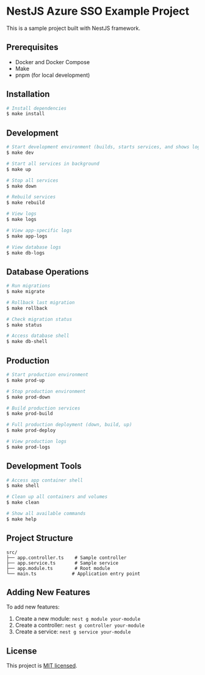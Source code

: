# NestJS Azure SSO Example Project

This is a sample project built with NestJS framework.

## Prerequisites

- Docker and Docker Compose
- Make
- pnpm (for local development)

## Installation

```bash
# Install dependencies
$ make install
```

## Development

```bash
# Start development environment (builds, starts services, and shows logs)
$ make dev

# Start all services in background
$ make up

# Stop all services
$ make down

# Rebuild services
$ make rebuild

# View logs
$ make logs

# View app-specific logs
$ make app-logs

# View database logs
$ make db-logs
```

## Database Operations

```bash
# Run migrations
$ make migrate

# Rollback last migration
$ make rollback

# Check migration status
$ make status

# Access database shell
$ make db-shell
```

## Production

```bash
# Start production environment
$ make prod-up

# Stop production environment
$ make prod-down

# Build production services
$ make prod-build

# Full production deployment (down, build, up)
$ make prod-deploy

# View production logs
$ make prod-logs
```

## Development Tools

```bash
# Access app container shell
$ make shell

# Clean up all containers and volumes
$ make clean

# Show all available commands
$ make help
```

## Project Structure

```
src/
├── app.controller.ts    # Sample controller
├── app.service.ts       # Sample service
├── app.module.ts        # Root module
└── main.ts             # Application entry point
```

## Adding New Features

To add new features:

1. Create a new module: `nest g module your-module`
2. Create a controller: `nest g controller your-module`
3. Create a service: `nest g service your-module`

## License

This project is [MIT licensed](LICENSE).

